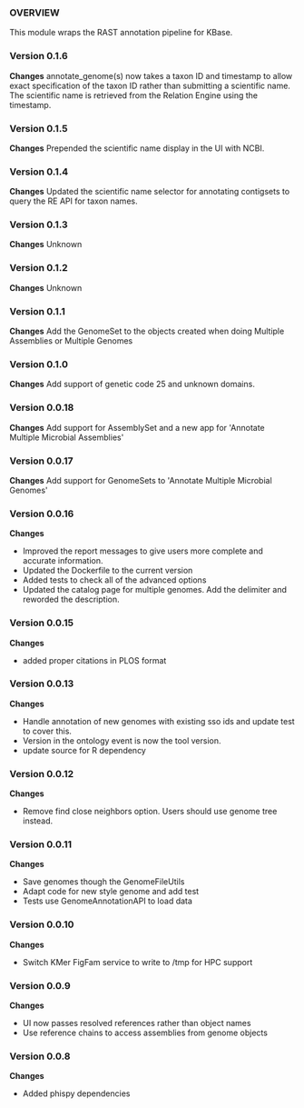 ### OVERVIEW
This module wraps the RAST annotation pipeline for KBase.

### Version 0.1.6
__Changes__
annotate_genome(s) now takes a taxon ID and timestamp to allow exact specification of the taxon ID
rather than submitting a scientific name. The scientific name is retrieved from the Relation
Engine using the timestamp.

### Version 0.1.5
__Changes__
Prepended the scientific name display in the UI with NCBI.

### Version 0.1.4
__Changes__
Updated the scientific name selector for annotating contigsets to query the RE API for taxon names.

### Version 0.1.3
__Changes__
Unknown

### Version 0.1.2
__Changes__
Unknown

### Version 0.1.1
__Changes__
Add the GenomeSet to the objects created when doing Multiple Assemblies or Multiple Genomes

### Version 0.1.0
__Changes__
Add support of genetic code 25 and unknown domains.

### Version 0.0.18
__Changes__
Add support for AssemblySet and a new app for 'Annotate Multiple Microbial Assemblies'

### Version 0.0.17
__Changes__
Add support for GenomeSets to 'Annotate Multiple Microbial Genomes'

### Version 0.0.16
__Changes__
- Improved the report messages to give users more complete and accurate information.
- Updated the Dockerfile to the current version
- Added tests to check all of the advanced options
- Updated the catalog page for multiple genomes. Add the delimiter and reworded the description.

### Version 0.0.15
__Changes__
- added proper citations in PLOS format

### Version 0.0.13
__Changes__
- Handle annotation of new genomes with existing sso ids and update test to cover this.
- Version in the ontology event is now the tool version.
- update source for R dependency

### Version 0.0.12
__Changes__
- Remove find close neighbors option. Users should use genome tree instead.

### Version 0.0.11
__Changes__
- Save genomes though the GenomeFileUtils
- Adapt code for new style genome and add test
- Tests use GenomeAnnotationAPI to load data

### Version 0.0.10
__Changes__
- Switch KMer FigFam service to write to /tmp for HPC support

### Version 0.0.9
__Changes__
- UI now passes resolved references rather than object names
- Use reference chains to access assemblies from genome objects

### Version 0.0.8
__Changes__
- Added phispy dependencies
